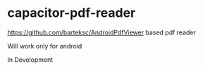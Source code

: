 # capacitor-pdf-reader
https://github.com/barteksc/AndroidPdfViewer based pdf reader

Will work only for android

In Development
